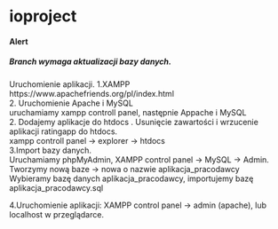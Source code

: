 # ioproject

<h4>Alert</h4><h5> Branch wymaga aktualizacji bazy danych. </h5>
Uruchomienie aplikacji.
1.XAMPP <br/>
https://www.apachefriends.org/pl/index.html<br/>
2. Uruchomienie Apache i MySQL<br/>
uruchamiamy xampp controll panel, następnie Appache i MySQL<br/>
2. Dodajemy aplikacje do htdocs . Usunięcie zawartości i wrzucenie aplikacji ratingapp do htdocs.<br/>
xampp controll panel -> explorer -> htdocs<br/>
3.Import bazy danych.<br/>
Uruchamiamy phpMyAdmin, XAMPP control panel -> MySQL -> Admin.<br/>
Tworzymy nową baze -> nowa o nazwie aplikacja_pracodawcy<br/>
Wybieramy bazę danych aplikacja_pracodawcy, importujemy bazę aplikacja_pracodawcy.sql<br/>

4.Uruchomienie aplikacji: XAMPP control panel -> admin (apache), lub localhost w przeglądarce.<br/>
